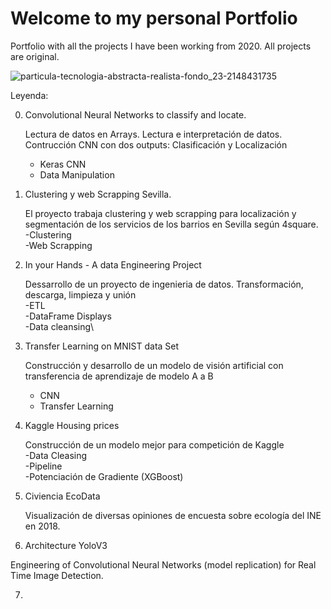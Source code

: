 
# Welcome to my personal Portfolio
Portfolio with all the projects I have been working from 2020.
All projects are original.

![particula-tecnologia-abstracta-realista-fondo_23-2148431735](https://user-images.githubusercontent.com/76842771/119463671-4353f900-bd42-11eb-98c1-bbd949a30630.jpg)

Leyenda:

0. Convolutional Neural Networks to classify and locate.

   Lectura de datos en Arrays. Lectura e interpretación de datos. Contrucción CNN con dos outputs: Clasificación y Localización
   - Keras CNN
   - Data Manipulation

1. Clustering y web Scrapping Sevilla.

   El proyecto trabaja clustering y web scrapping para localización y segmentación de los servicios de los barrios en Sevilla según 4square. \
   -Clustering \
   -Web Scrapping 

2. In your Hands - A data Engineering Project
   
   Dessarrollo de un proyecto de ingenieria de datos. Transformación, descarga, limpieza y unión \
   -ETL \
   -DataFrame Displays\
   -Data cleansing\

 
3. Transfer Learning on MNIST data Set

   Construcción y desarrollo de un modelo de visión artificial con transferencia de aprendizaje de modelo A a B
   - CNN
   - Transfer Learning
 

4. Kaggle Housing prices
 
   Construcción de un modelo mejor para competición de Kaggle\
   -Data Cleasing\
   -Pipeline\
   -Potenciación de Gradiente (XGBoost)
 
5. Civiencia EcoData

   Visualización de diversas opiniones de encuesta sobre ecología del INE en 2018.
 

 6. Architecture YoloV3

   Engineering of Convolutional Neural Networks (model replication) for Real Time Image Detection.
   
 7.  
